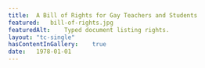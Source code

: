 ```yaml
---	
title:	A Bill of Rights for Gay Teachers and Students
featured:	bill-of-rights.jpg
featuredAlt:	Typed document listing rights. 
layout:	"tc-single"
hasContentInGallery:	true
date:	1978-01-01
---	
```

